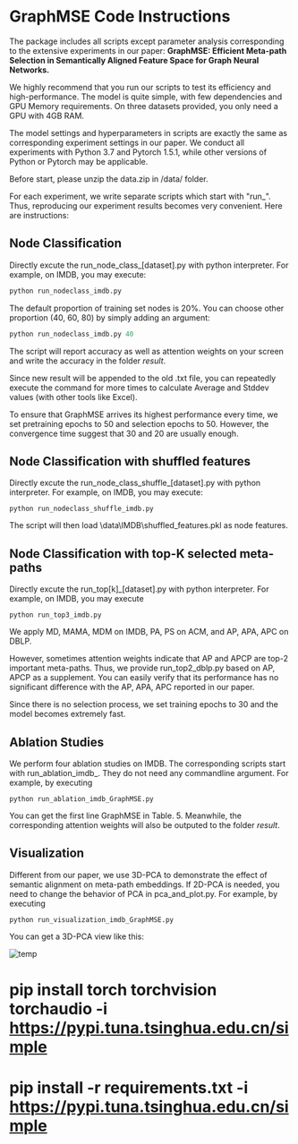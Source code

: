 # GraphMSE Code Instructions

The package includes all scripts except parameter analysis corresponding to the extensive experiments in our paper: **GraphMSE: Efficient Meta-path Selection in Semantically Aligned Feature Space for Graph Neural Networks.**

We highly recommend that you run our scripts to test its efficiency and high-performance. The model is quite simple, with few dependencies and GPU Memory requirements. On three datasets provided, you only need a GPU with 4GB RAM.

The model settings and hyperparameters in scripts are exactly the same as corresponding experiment settings in our paper. We conduct all experiments with Python 3.7 and Pytorch 1.5.1, while other versions of Python or Pytorch may be applicable.

Before start, please unzip the data.zip in /data/ folder. 

For each experiment, we write separate scripts which start with "run_". Thus, reproducing our experiment results becomes very convenient. Here are instructions:

## Node Classification

Directly excute the run_node_class_[dataset].py with python interpreter. For example, on IMDB, you may execute:

```python
python run_nodeclass_imdb.py
```

The default proportion of training set nodes is 20%. You can choose other proportion (40, 60, 80) by simply adding an argument:

```python
python run_nodeclass_imdb.py 40
```

The script will report accuracy as well as attention weights on your screen and write the accuracy in the folder *result*. 

Since new result will be appended to the old .txt file, you can repeatedly execute the command for more times to calculate Average and Stddev values (with other tools like Excel). 

To ensure that GraphMSE arrives its highest performance every time, we set pretraining epochs to 50 and selection epochs to 50. However, the convergence time suggest that 30 and 20 are usually enough.

## Node Classification with shuffled features

Directly excute the run_node_class_shuffle_[dataset].py with python interpreter. For example, on IMDB, you may execute:

```
python run_nodeclass_shuffle_imdb.py
```

The script will then load \data\IMDB\shuffled_features.pkl as node features.

## Node Classification with top-K selected meta-paths

Directly excute the run_top[k]_[dataset].py with python interpreter. For example, on IMDB, you may execute

```
python run_top3_imdb.py
```

We apply MD, MAMA, MDM on IMDB, PA, PS on ACM, and AP, APA, APC on DBLP. 

However, sometimes attention weights indicate that AP and APCP are top-2 important meta-paths. Thus, we provide run_top2_dblp.py based on AP, APCP as a supplement. You can easily verify that its performance has no significant difference with the AP, APA, APC reported in our paper.

Since there is no selection process, we set training epochs to 30 and the model becomes extremely fast.

## Ablation Studies

We perform four ablation studies on IMDB. The corresponding scripts start with run_ablation_imdb_. They do not need any commandline argument. For example, by executing

```
python run_ablation_imdb_GraphMSE.py
```

You can get the first line GraphMSE in Table. 5. Meanwhile, the corresponding attention weights will also be outputed to the folder *result*.

## Visualization

Different from our paper, we use 3D-PCA to demonstrate the effect of semantic alignment on meta-path embeddings. If 2D-PCA is needed, you need to change the behavior of PCA in pca_and_plot.py. For example, by executing

```
python run_visualization_imdb_GraphMSE.py
```

You can get a 3D-PCA view like this:

![temp](temp.png)



# pip install torch torchvision torchaudio -i https://pypi.tuna.tsinghua.edu.cn/simple

# pip install -r requirements.txt -i https://pypi.tuna.tsinghua.edu.cn/simple